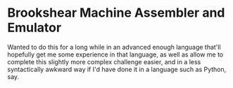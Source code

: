 # Brookshear Machine Assembler and Emulator

Wanted to do this for a long while in an advanced enough language that'll hopefully get me some experience in that language, as well as allow me to complete this slightly more complex challenge easier, and in a less syntactically awkward way if I'd have done it in a language such as Python, say.
